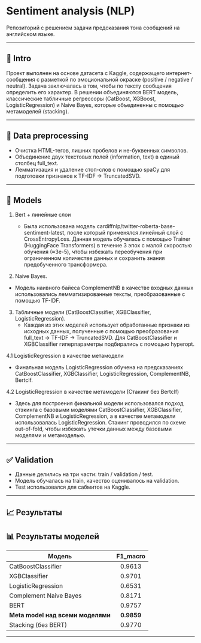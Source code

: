 # Sentiment analysis (NLP)

Репозиторий с решением задачи предсказания тона сообщений на английском языке.  

---

## 📌 Intro

Проект выполнен на основе датасета с Kaggle, содержащего интернет-сообщения с разметкой по эмоциональной окраске (positive / negative / neutral). Задача заключалась в том, чтобы по тексту сообщения определить его характер. В решении объединяются BERT модель, классические табличные регрессоры (CatBoost, XGBoost, LogisticRegression) и Naive Bayes, которые объединенны с помощью метамоделей (stacking). 

---

## 🔧 Data preprocessing

- Очистка HTML-тегов, лишних пробелов и не-буквенных символов.  
- Объединение двух текстовых полей (information, text) в единый столбец full_text.  
- Лемматизация и удаление стоп-слов с помощью spaCy для подготовки признаков к TF-IDF → TruncatedSVD.

---

## 🤖 Models

1. Bert + линейные слои  
   - Была использована модель cardiffnlp/twitter-roberta-base-sentiment-latest, после который применялся линейный слой с CrossEntropyLoss. Данная модель обучалась с помощью Trainer (HuggingFace Transformers) в течение 3 эпох с малой скоростью обучения (≈3e-5), чтобы избежать переобучения при ограниченном количестве данных и сохранить знания предобученного трансформера.

2.  Naive Bayes.
   - Модель наивного байеса ComplementNB в качестве входных данных использовались лемматизированные тексты, преобразованные с помощью TF-IDF.
   
3. Табличные модели (CatBoostClassifier, XGBClassifier, LogisticRegression).
   - Каждая из этих моделей использует обработанные признаки из исходных данных, полученные с помощью преобразования full_text → TF-IDF → TruncatedSVD. Для CatBoostClassifier и XGBClassifier гиперпараметры подбирались с помощью hyperopt. 

4.1 LogisticRegression в качестве метамодели  
   - Финальная модель LogisticRegression обучена на предсказаниях CatBoostClassifier, XGBClassifier, LogisticRegression, ComplementNB, Bertclf.
     
4.2 LogisticRegression в качестве метамодели (Стакинг без Bertclf)
   - Здесь для построения финальной модели использовался подход стэкинга с базовыми моделями CatBoostClassifier, XGBClassifier, ComplementNB и LogisticRegression, а в качестве метамодели использовалась LogisticRegression. Стакинг проводился по схеме out-of-fold, чтобы избежать утечки данных между базовыми моделями и метамоделью.
   
---

## ✅ Validation
- Данные делились на три части: train / validation / test.  
- Модель обучалась на train, качество оценивалось на validation.  
- Test использовался для сабмитов на Kaggle.
   
---

## 📈 Результаты

## 📊 Результаты моделей

| Модель                                   |  F1_macro  |
|------------------------------------------|:-------:|
| CatBoostClassifier                       | 0.9613 |
| XGBClassifier                            | 0.9701 |
| LogisticRegression                       | 0.6531 |
| Complement Naive Bayes                   | 0.8171 |
| BERT                                     | 0.9757 |
| **Meta model над всеми моделями**        | **0.9859** |
| Stacking (без BERT)                      |  0.9770 |
 

---
